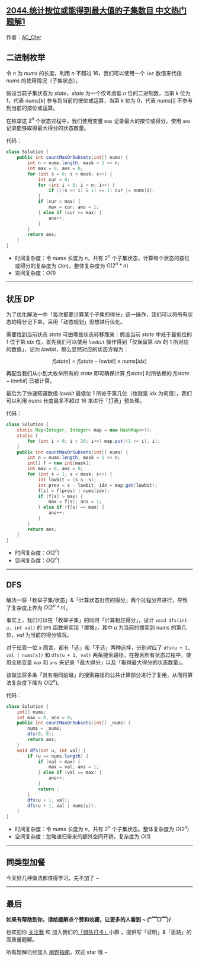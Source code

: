 ## [2044.统计按位或能得到最大值的子集数目 中文热门题解1](https://leetcode.cn/problems/count-number-of-maximum-bitwise-or-subsets/solutions/100000/by-ac_oier-dos6)

作者：[AC_OIer](https://leetcode.cn/u/AC_OIer)

## 二进制枚举 

令 $n$ 为 $nums$ 的长度，利用 $n$ 不超过 $16$，我们可以使用一个 `int` 数值来代指 $nums$ 的使用情况（子集状态）。

假设当前子集状态为 $state$，$state$ 为一个仅考虑低 $n$ 位的二进制数，当第 $k$ 位为 $1$，代表 $nums[k]$ 参与到当前的按位或运算，当第 $k$ 位为 $0$，代表 $nums[i]$ 不参与到当前的按位或运算。

在枚举这 $2^n$ 个状态过程中，我们使用变量 `max` 记录最大的按位或得分，使用 `ans` 记录能够取得最大得分的状态数量。

代码：
```Java []
class Solution {
    public int countMaxOrSubsets(int[] nums) {
        int n = nums.length, mask = 1 << n;
        int max = 0, ans = 0;
        for (int s = 0; s < mask; s++) {
            int cur = 0;
            for (int i = 0; i < n; i++) {
                if (((s >> i) & 1) == 1) cur |= nums[i];
            }
            if (cur > max) {
                max = cur; ans = 1;
            } else if (cur == max) {
                ans++;
            }
        }
        return ans;
    }
}
```
* 时间复杂度：令 $nums$ 长度为 $n$，共有 $2^n$ 个子集状态，计算每个状态的按位或得分的复杂度为 $O(n)$。整体复杂度为 $O(2^n * n)$
* 空间复杂度：$O(1)$


---

## 状压 DP

为了优化解法一中「每次都要计算某个子集的得分」这一操作，我们可以将所有状态的得分记下来，采用「动态规划」思想进行优化。

需要找到当前状态 $state$ 可由哪些状态转移而来：假设当前 $state$ 中处于最低位的 $1$ 位于第 $idx$ 位，首先我们可以使用 `lowbit` 操作得到「仅保留第 $idx$ 的 $1$ 所对应的数值」，记为 $lowbit$，那么显然对应的状态方程为：

$$
f[state] = f[state - lowbit] \wedge nums[idx]
$$

再配合我们从小到大枚举所有的 $state$ 即可确保计算 $f[state]$ 时所依赖的 $f[state - lowbit]$ 已被计算。

最后为了快速知道数值 $lowbit$ 最低位 $1$ 所处于第几位（也就是 $idx$ 为何值），我们可以利用 $nums$ 长度最多不超过 $16$ 来进行「打表」预处理。

代码：
```Java []
class Solution {
    static Map<Integer, Integer> map = new HashMap<>();
    static {
        for (int i = 0; i < 20; i++) map.put((1 << i), i);
    }
    public int countMaxOrSubsets(int[] nums) {
        int n = nums.length, mask = 1 << n;
        int[] f = new int[mask];
        int max = 0, ans = 0;
        for (int s = 1; s < mask; s++) {
            int lowbit = (s & -s);
            int prev = s - lowbit, idx = map.get(lowbit);
            f[s] = f[prev] | nums[idx];
            if (f[s] > max) {
                max = f[s]; ans = 1;
            } else if (f[s] == max) {
                ans++;
            }
        }
        return ans;
    }
}
```
* 时间复杂度：$O(2^n)$
* 空间复杂度：$O(2^n)$

---

## DFS

解法一将「枚举子集/状态」&「计算状态对应的得分」两个过程分开进行，导致了复杂度上界为 $O(2^n * n)$。

事实上，我们可以在「枚举子集」的同时「计算相应得分」，设计 `void dfs(int u, int val)` 的 `DFS`  函数来实现「爆搜」，其中 $u$ 为当前的搜索到 $nums$ 的第几位，$val$ 为当前的得分情况。

对于任意一位 $x$ 而言，都有「选」和「不选」两种选择，分别对应了 `dfs(u + 1, val | nums[x])` 和 `dfs(u + 1, val)` 两条搜索路径，在搜索所有状态过程中，使用全局变量 `max` 和 `ans` 来记录「最大得分」以及「取得最大得分的状态数量」。

该做法将多条「具有相同前缀」的搜索路径的公共计算部分进行了复用，从而将算法复杂度下降为 $O(2^n)$。

代码：
```Java []
class Solution {
    int[] nums;
    int max = 0, ans = 0;
    public int countMaxOrSubsets(int[] _nums) {
        nums = _nums;
        dfs(0, 0);
        return ans;
    }
    void dfs(int u, int val) {
        if (u == nums.length) {
            if (val > max) {
                max = val; ans = 1;
            } else if (val == max) {
                ans++;
            }
            return ;
        }
        dfs(u + 1, val);
        dfs(u + 1, val | nums[u]);
    }
}
```
* 时间复杂度：令 $nums$ 长度为 $n$，共有 $2^n$ 个子集状态。整体复杂度为 $O(2^n)$
* 空间复杂度：忽略递归带来的额外空间开销，复杂度为 $O(1)$

---

## 同类型加餐

今天好几种做法都值得学习，先不加了 ~ 

---

## 最后

**如果有帮助到你，请给题解点个赞和收藏，让更多的人看到 ~ ("▔□▔)/**

也欢迎你 [关注我](https://oscimg.oschina.net/oscnet/up-19688dc1af05cf8bdea43b2a863038ab9e5.png) 和 加入我们的[「组队打卡」](https://leetcode-cn.com/u/ac_oier/)小群 ，提供写「证明」&「思路」的高质量题解。

所有题解已经加入 [刷题指南](https://github.com/SharingSource/LogicStack-LeetCode/wiki)，欢迎 star 哦 ~
